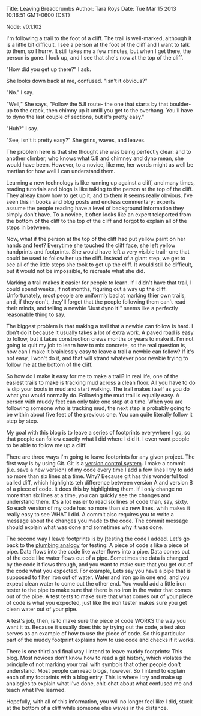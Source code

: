 Title: Leaving Breadcrumbs
Author: Tara Roys
Date: Tue Mar 15 2013 10:16:51 GMT-0600 (CST)

Node: v0.1.102


I'm following a trail to the foot of a cliff.  The trail is well-marked, although it is a little bit difficult.  I see a person at the foot of the cliff and I want to talk to them, so I hurry. It still takes me a few minutes, but when I get there, the person is gone.  I look up, and I see that she's now at the top of the cliff.  

"How did you get up there?"  I ask.

She looks down back at me, confused.  "Isn't it obvious?"  

"No."  I say.  

"Well,"  She says, "Follow the 5.8 route- the one that starts by that boulder- up to the crack, then chimny up it untill you get to the overhang.  You'll have to dyno the last couple of sections, but it's pretty easy."  

"Huh?"  I say.  

"See, isn't it pretty easy?"  She grins, waves, and leaves. 

The problem here is that she thought she was being perfectly clear:  and to another climber, who knows what 5.8 and chimney and dyno mean, she would have been.  However, to a novice, like me, her words might as well be martian for how well I can understand them. 
 
Learning a new technology is like running up against a cliff, and many times, reading tutorials and blogs is like talking to the person at the top of the cliff.  They alreay know how to get up it, and to them it seems really obvious.  I've seen this in books and blog posts and endless commentary:  experts assume the people reading have a level of background information they simply don't have.  To a novice, it often looks like an expert teleported from the bottom of the cliff to the top of the cliff and forgot to explain all of the steps in between.  

Now, what if the person at the top of the cliff had put yellow paint on her hands and feet?  Everytime she touched the cliff face, she left yellow handprints and footprints.  She would have left a very visible trail- one that could be used to follow her up the cliff.  Instead of a giant step, we get to see all of the little steps she took to get up the cliff.  It would still be difficult, but it would not be impossible, to recreate what she did.  

Marking a trail makes it easier for people to learn.  If I didn't have that trail, I could spend weeks, if not months, figuring out a way up the cliff.  Unfortunately, most people are uniformly bad at marking thier own trails, and, if they don't, they'll forget that the people following them can't read their minds, and telling a newbie "Just dyno it!"  seems like a perfectly reasonable thing to say.  

The biggest problem is that making a trail that a newbie can follow is hard.  I don't do it because it usually takes a lot of extra work.  A paved road is easy to follow, but it takes construction crews months or years to make it.  I'm not going to quit my job to learn how to mix concrete, so the real question is, how can I make it brainlessly easy to leave a trail a newbie can follow?  If it's not easy, I won't do it, and that will strand whatever poor newbie trying to follow me at the bottom of the cliff.  

So how do I make it easy for me to make a trail?  In real life, one of the easiest trails to make is tracking mud across a clean floor.  All you have to do is dip your boots in mud and start walking.  The trail makes itself as you do what you would normally do.  Following the mud trail is equally easy.  A person with muddy feet can only take one step at a time.  When you are following someone who is tracking mud, the next step is probably going to be within about five feet of the previous one.  You can quite literally follow it step by step. 

My goal with this blog is to leave a series of footprints everywhere I go, so that people can follow exactly what I did where I did it.  I even want people to be able to follow me up a cliff.  

There are three ways I'm going to leave footprints for any given project.  The first way is by using Git. Git is a [version control system](../what-is-version-control).  I make a commit (i.e. save a new version) of my code every time I add a few lines I try to add no more than six lines at a time.  Why?  Because git has this wonderful tool called diff, which highlights teh difference between version A and version B of a piece of code. It does this by highlighting them. If I only change no more than six lines at a time, you can quickly see the changes and understand them. It's a lot easier to read six lines of code than, say, sixty.  So each version of my code has no more than six new lines, whih makes it really easy to see WHAT I did.  A commit also requires you to write a message about the changes you made to the code.  The commit message should explain what was done and sometimes why it was done.  

The second way I leave footprints is by [testing the code I added.  Let's go back to the [plumbing analogy](../what-is-testing) for testing:  A piece of code s like a piece of pipe.  Data flows into the code like water flows into a pipe.  Data comes out of the code like water flows out of a pipe.  Sometimes the data is changed by the code it flows through, and you want to make sure that you get out of the code what you expected.  For example, Lets say you have a pipe that is supposed to filter iron out of water.  Water and iron go in one end, and you expect clean water to come out the other end.  You would add a little iron tester to the pipe to make sure that there is no iron in the water that comes out of the pipe.  A test tests to make sure that what comes out of your piece of code is what you expected, just like the iron tester makes sure you get clean water out of your pipe. 

 A test's job, then, is to make sure the piece of code WORKS the way you want it to.  Because it usually does this by trying out the code, a test also serves as an example of how to use the piece of code.  So this particular part of the muddy footprint explains how to use code and checks if it works. 


There is one third and final way I intend to leave muddy footprints:  This blog.  Most
novices don't know how to read a git history, which violates the principle of
not marking your trail with symbols that other people don't understand.  Most
people can read blogs, however.  So I intend to explain each of my footprints
with a blog entry.  This is where I try and make up analogies to explain what I've done, chit-chat about what confused me and teach what I've learned.  

Hopefully, with all of this information, you will no longer feel like I did, stuck at the bottom of a cliff while someone else waves in the distance.   


